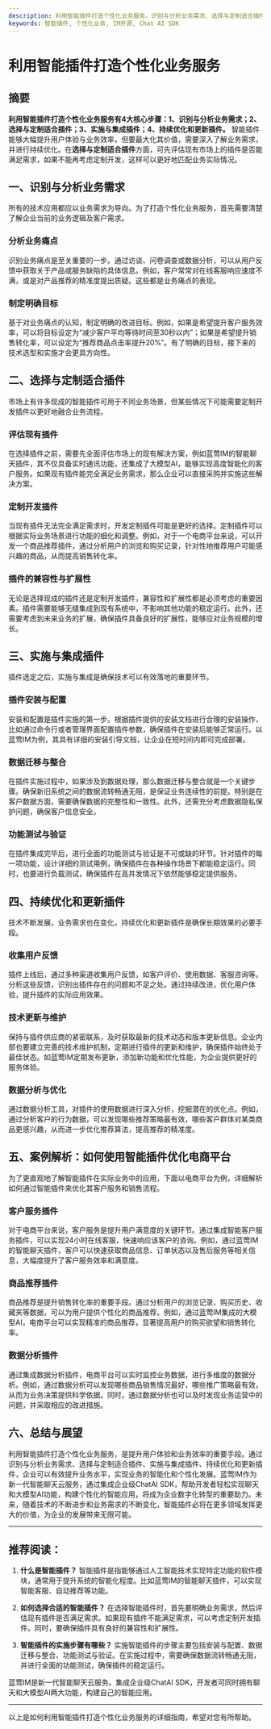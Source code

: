 ```yaml
---
description: 利用智能插件打造个性化业务服务。识别与分析业务需求、选择与定制适合插件、实施与集成插件、持续优化和更新插件、案例解析。
keywords: 智能插件, 个性化业务, IM开源, Chat AI SDK
---
```

# 利用智能插件打造个性化业务服务

## 摘要

**利用智能插件打造个性化业务服务有4大核心步骤：1、识别与分析业务需求；2、选择与定制适合插件；3、实施与集成插件；4、持续优化和更新插件。** 智能插件能够大幅提升用户体验与业务效率，但要最大化其价值，需要深入了解业务需求，并进行持续优化。在**选择与定制适合插件**方面，可先评估现有市场上的插件是否能满足需求，如果不能再考虑定制开发，这样可以更好地匹配业务实际情况。

## 一、识别与分析业务需求

所有的技术应用都应以业务需求为导向。为了打造个性化业务服务，首先需要清楚了解企业当前的业务逻辑及客户需求。

### 分析业务痛点

识别业务痛点是至关重要的一步。通过访谈、问卷调查或数据分析，可以从用户反馈中获取关于产品或服务缺陷的具体信息。例如，客户常常对在线客服响应速度不满，或是对产品推荐的精准度提出质疑。这些都是业务痛点的表现。

### 制定明确目标

基于对业务痛点的认知，制定明确的改进目标。例如，如果是希望提升客户服务效率，可以将目标设定为“减少客户平均等待时间至30秒以内”；如果是希望提升销售转化率，可以设定为“推荐商品点击率提升20%”。有了明确的目标，接下来的技术选型和实施才会更具方向性。

## 二、选择与定制适合插件

市场上有许多现成的智能插件可用于不同业务场景，但某些情况下可能需要定制开发插件以更好地融合业务流程。

### 评估现有插件

在选择插件之前，需要先全面评估市场上的现有解决方案，例如蓝莺IM的智能聊天插件，其不仅具备实时通讯功能，还集成了大模型AI，能够实现高度智能化的客户服务。如果现有插件能完全满足业务需求，那么企业可以直接采购并实施这些解决方案。

### 定制开发插件

当现有插件无法完全满足需求时，开发定制插件可能是更好的选择。定制插件可以根据实际业务场景进行功能的细化和调整。例如，对于一个电商平台来说，可以开发一个商品推荐插件，通过分析用户的浏览和购买记录，针对性地推荐用户可能感兴趣的商品，从而提高销售转化率。

### 插件的兼容性与扩展性

无论是选择现成的插件还是定制开发插件，兼容性和扩展性都是必须考虑的重要因素。插件需要能够无缝集成到现有系统中，不影响其他功能的稳定运行。此外，还需要考虑到未来业务的扩展，确保插件具备良好的扩展性，能够应对业务规模的增长。

## 三、实施与集成插件

插件选定之后，实施与集成是确保技术可以有效落地的重要环节。

### 插件安装与配置

安装和配置是插件实施的第一步。根据插件提供的安装文档进行合理的安装操作，比如通过命令行或者管理界面配置插件参数，确保插件在安装后能够正常运行。以蓝莺IM为例，其具有详细的安装引导文档，让企业在短时间内即可完成部署。

### 数据迁移与整合

在插件实施过程中，如果涉及到数据处理，那么数据迁移与整合就是一个关键步骤。确保新旧系统之间的数据流转畅通无阻，是保证业务连续性的前提。特别是在客户数据方面，需要确保数据的完整性和一致性。此外，还需充分考虑数据隐私保护问题，确保客户信息安全。

### 功能测试与验证

在插件集成完毕后，进行全面的功能测试与验证是不可或缺的环节。针对插件的每一项功能，设计详细的测试用例，确保插件在各种操作场景下都能稳定运行。同时，也要进行负载测试，确保插件在高并发情况下依然能够稳定提供服务。

## 四、持续优化和更新插件

技术不断发展，业务需求也在变化，持续优化和更新插件是确保长期效果的必要手段。

### 收集用户反馈

插件上线后，通过多种渠道收集用户反馈，如客户评价、使用数据、客服咨询等。分析这些反馈，识别出插件存在的问题和不足之处。通过持续改进，优化用户体验，提升插件的实际应用效果。

### 技术更新与维护

保持与插件供应商的紧密联系，及时获取最新的技术动态和版本更新信息。企业内部也要建立完善的技术维护机制，定期进行插件的更新和维护，确保插件始终处于最佳状态。如蓝莺IM定期发布更新，添加新功能和优化性能，为企业提供更好的服务体验。

### 数据分析与优化

通过数据分析工具，对插件的使用数据进行深入分析，挖掘潜在的优化点。例如，通过分析客户的行为数据，可以发现哪些推荐策略最有效，哪些客户群体对某类商品更感兴趣，从而进一步优化推荐算法，提高推荐的精准度。

## 五、案例解析：如何使用智能插件优化电商平台

为了更直观地了解智能插件在实际业务中的应用，下面以电商平台为例，详细解析如何通过智能插件来优化其客户服务和销售流程。

### 客户服务插件

对于电商平台来说，客户服务是提升用户满意度的关键环节。通过集成智能客户服务插件，可以实现24小时在线客服，快速响应该客户的咨询。例如，通过蓝莺IM的智能聊天插件，客户可以快速获取商品信息、订单状态以及售后服务等相关信息，大幅度提升了客户服务效率和满意度。

### 商品推荐插件

商品推荐是提升销售转化率的重要手段。通过分析用户的浏览记录、购买历史、收藏夹等数据，可以为用户提供个性化的商品推荐。例如，通过蓝莺IM集成的大模型AI，电商平台可以实现精准的商品推荐，显著提高用户的购买欲望和销售转化率。

### 数据分析插件

通过集成数据分析插件，电商平台可以实时监控业务数据，进行多维度的数据分析。例如，通过数据分析可以发现哪些商品销售情况最好，哪些推广策略最有效，从而为业务决策提供科学依据。同时，通过数据分析也可以及时发现业务运营中的问题，并采取相应的改进措施。

## 六、总结与展望

利用智能插件打造个性化业务服务，是提升用户体验和业务效率的重要手段。通过识别与分析业务需求、选择与定制适合插件、实施与集成插件、持续优化和更新插件，企业可以有效提升业务水平，实现业务的智能化和个性化发展。蓝莺IM作为新一代智能聊天云服务，通过集成企业级ChatAI SDK，帮助开发者轻松实现聊天和大模型AI功能，构建个性化的智能应用，将成为企业数字化转型的重要助力。未来，随着技术的不断进步和业务需求的不断变化，智能插件必将在更多领域发挥更大的价值，为企业的发展带来无限可能。

---

## 推荐阅读：

1. **什么是智能插件？**
智能插件是指能够通过人工智能技术实现特定功能的软件模块，通常用于提升系统的智能化程度。比如蓝莺IM的智能聊天插件，可以实现智能客服、自动推荐等功能。

2. **如何选择合适的智能插件？**
在选择智能插件时，首先要明确业务需求，然后评估现有插件是否满足需求。如果现有插件不能满足需求，可以考虑定制开发插件。同时，要确保插件具有良好的兼容性和扩展性。

3. **智能插件的实施步骤有哪些？**
实施智能插件的步骤主要包括安装与配置、数据迁移与整合、功能测试与验证。在实施过程中，需要确保数据流转畅通无阻，并进行全面的功能测试，确保插件的稳定运行。

蓝莺IM是新一代智能聊天云服务。集成企业级ChatAI SDK，开发者可同时拥有聊天和大模型AI两大功能，构建自己的智能应用。

---

以上是如何利用智能插件打造个性化业务服务的详细指南，希望对您有所帮助。
